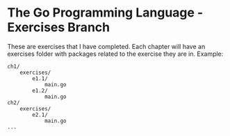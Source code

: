 # The Go Programming Language - Exercises Branch

These are exercises that I have completed.
Each chapter will have an exercises folder with packages related to the exercise they are in.
Example:
```
ch1/
    exercises/
        e1.1/
            main.go
        e1.2/
            main.go
ch2/
    exercises/
        e2.1/
            main.go
...
```